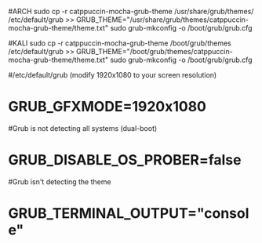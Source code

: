 #ARCH
sudo cp -r catppuccin-mocha-grub-theme /usr/share/grub/themes/
/etc/default/grub >> GRUB_THEME="/usr/share/grub/themes/catppuccin-mocha-grub-theme/theme.txt"
sudo grub-mkconfig -o /boot/grub/grub.cfg
 
 
#KALI 
sudo cp -r catppuccin-mocha-grub-theme /boot/grub/themes
/etc/default/grub >> GRUB_THEME="/boot/grub/themes/catppuccin-mocha-grub-theme/theme.txt"
sudo grub-mkconfig -o /boot/grub/grub.cfg


#/etc/default/grub (modify 1920x1080 to your screen resolution) 
# GRUB_GFXMODE=1920x1080

#Grub is not detecting all systems (dual-boot)
# GRUB_DISABLE_OS_PROBER=false

#Grub isn't detecting the theme
# GRUB_TERMINAL_OUTPUT="console"
